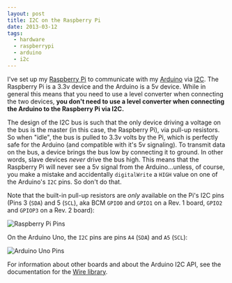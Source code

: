 ```yaml
---
layout: post
title: I2C on the Raspberry Pi
date: 2013-03-12
tags:
  - hardware
  - raspberrypi
  - arduino
  - i2c
---
```


I've set up my [Raspberry Pi][] to communicate with my [Arduino][] via
[I2C][].  The Raspberry Pi is a 3.3v device and the Arduino is a 5v
device.  While in general this means that you need to use a level
converter when connecting the two devices, **you don't need to use a
level converter when connecting the Arduino to the Raspberry Pi via
I2C.** 

The design of the I2C bus is such that the only device driving a
voltage on the bus is the master (in this case, the Raspberry Pi), via
pull-up resistors.  So when "idle", the bus is pulled to 3.3v volts by
the Pi, which is perfectly safe for the Arduino (and compatible with
it's 5v signaling).  To transmit data on the bus, a device brings the
bus low by connecting it to ground.  In other words, slave devices
*never* drive the bus high.  This means that the Raspberry Pi will
never see a 5v signal from the Arduino...unless, of course, you make a
mistake and accidentally `digitalWrite` a `HIGH` value on one of the
Arduino's `I2C` pins.  So don't do that.

Note that the built-in pull-up resistors are *only* available on the
Pi's I2C pins (Pins 3 (`SDA`) and 5 (`SCL`), aka BCM `GPIO0` and
`GPIO1` on a Rev. 1 board, `GPIO2` and `GPIOP3` on a Rev. 2 board):

![Raspberry Pi Pins][]

On the Arduino Uno, the `I2C` pins are pins `A4` (`SDA`) and `A5`
(`SCL`):

![Arduino Uno Pins][]

For information about other boards and about the Arduino I2C API, see
the documentation for the [Wire library][wire].

[raspberry pi]: http://www.raspberrypi.org/
[arduino]: http://www.arduino.cc/
[i2c]: http://en.wikipedia.org/wiki/I%C2%B2C
[pins]: https://projects.drogon.net/raspberry-pi/wiringpi/special-pin-functions/
[wire]: http://arduino.cc/en/Reference/Wire

[arduino uno pins]: http://dl.dropbox.com/u/1405733/blog/arduino-i2c-pins.jpg
[raspberry pi pins]: http://dl.dropbox.com/u/1405733/blog/raspberry-pi-i2c-pins.jpg


